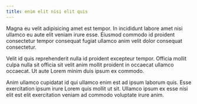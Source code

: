 ```yaml
---
title: enim elit nisi elit quis
---
```


Magna eu velit adipisicing amet est tempor. In incididunt labore amet nisi ullamco eu aute elit veniam irure esse. Eiusmod commodo id proident consectetur tempor consequat fugiat ullamco anim velit dolor consequat consectetur.

Velit id quis reprehenderit nulla id proident excepteur tempor. Officia mollit culpa nulla sit officia sit velit anim mollit proident in occaecat ullamco occaecat. Ut aute Lorem minim duis ipsum ex commodo.

Anim ullamco cupidatat id qui ullamco enim est ad ipsum laborum quis. Esse exercitation ipsum irure Lorem quis mollit ut sit. Ullamco ipsum ex esse nisi elit est elit exercitation veniam ad commodo voluptate irure anim.